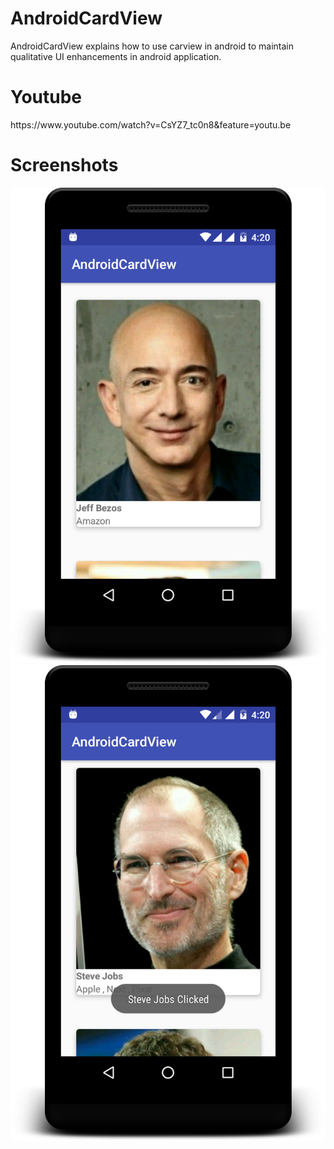 # AndroidCardView
AndroidCardView explains how to use carview in android to maintain qualitative UI enhancements in android application.


<h1>Youtube</h1>
https://www.youtube.com/watch?v=CsYZ7_tc0n8&feature=youtu.be

<h1>Screenshots</h1>

<img src = "/sample1.png" />

<img src = "/sample2.png" />
